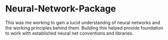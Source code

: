 # Neural-Network-Package

This was me working to gain a lucid understandng of neural networks and the working principles behind them.
Building this helped provide foundation to work with established neural net conventions and libraries.
